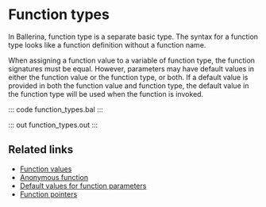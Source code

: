 # Function types
In Ballerina, function type is a separate basic type. The syntax for a function type looks like a function definition without a function name. 

When assigning a function value to a variable of function type, the function signatures must be equal. However, parameters may have default values in either the function value or the function type, or both. If a default value is provided in both the function value and function type, the default value in the function type will be used when the function is invoked.

::: code function_types.bal :::

::: out function_types.out :::

## Related links
- [Function values](/learn/by-example/function-values/)
- [Anonymous function](/learn/by-example/anonymous-function/)
- [Default values for function parameters](/learn/by-example/default-values-for-function-parameters/)
- [Function pointers](/learn/by-example/function-pointers/)
